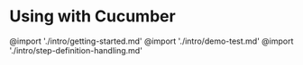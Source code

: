 # Using with Cucumber

@import './intro/getting-started.md'
@import './intro/demo-test.md'
@import './intro/step-definition-handling.md'

